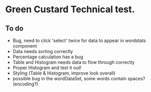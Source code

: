 # Green Custard Technical test.

## To do

- Bug, need to click 'select' twice for data to appear in wordstats component
- Data needs sorting correctly
- Percentage calculation has a bug
- Table and Histogram needs data to flow through correctly
- Proper Histogram and test it out!
- Styling (Table & Histogram, improve look overall)
- possible bug in the wordDataSet, some words contain spaces? (encoding?)
